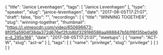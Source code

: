 {
  "title": "Janice Levenhagen",
  "tags": [
    "Janice Levenhagen"
  ],
  "type": "speaker",
  "slug": "janice-levenhagen",
  "date": "2017-08-05T17:21:07",
  "draft": false,
  "bio": "",
  "recordings": [
    {
      "title": "WINNING TOGETHER",
      "slug": "winning-together",
      "thumbnail": "https://i.vimeocdn.com/video/650696673-8f0f5a5904f38da372d676ef2fcb8bf329166586aa988847b5b1f6f35be0a66e-d_295x166",
      "date": "2017-08-05T17:21:07",
      "meetups": [
        {
          "name": "ACT-W",
          "slug": "act-w"
        }
      ],
      "tags": [
        {
          "name": "privilege",
          "slug": "privilege"
        }
      ]
    }
  ]
}